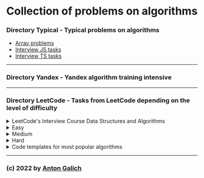 # Collection of problems on algorithms




### Directory Typical - Typical problems on algorithms

- [Array problems](https://github.com/GalichAnton/Algorithms/tree/master/Typical/Arrays)
- [Interview JS tasks](https://github.com/GalichAnton/Algorithms/tree/master/Typical/Interview_js)
- [Interview TS tasks](https://github.com/GalichAnton/Algorithms/tree/master/Typical/Interview_ts)

---

### Directory Yandex - Yandex algorithm training intensive

---

### Directory LeetCode - Tasks from LeetCode depending on the level of difficulty


<details>
<summary>
LeetCode's Interview Course Data Structures and Algorithms 
</summary>

[Source](https://leetcode.com/explore/featured/card/leetcodes-interview-crash-course-data-structures-and-algorithms/)

- <details>
  <summary>Arrays and strings</summary>

  - [Prefix sum](https://github.com/GalichAnton/Algorithms/blob/master/LeetCode/LeetCode_course_data_structures_alhoritms/Arrays_n_strings/Prefix_sum.js)
  - [Sliding windows](https://github.com/GalichAnton/Algorithms/blob/master/LeetCode/LeetCode_course_data_structures_alhoritms/Arrays_n_strings/Sliding_windows.js)
  - [Two pointers](https://github.com/GalichAnton/Algorithms/blob/master/LeetCode/LeetCode_course_data_structures_alhoritms/Arrays_n_strings/Two_pointers.js)
  </details>

- <details>
  <summary>Hashing</summary>

  - [Checking for existance](https://github.com/GalichAnton/Algorithms/blob/master/LeetCode/LeetCode_course_data_structures_alhoritms/Hashing/Checking_for_existance.js)
  - [Counting](https://github.com/GalichAnton/Algorithms/blob/master/LeetCode/LeetCode_course_data_structures_alhoritms/Hashing/Counting.js)
  - [More examples](https://github.com/GalichAnton/Algorithms/blob/master/LeetCode/LeetCode_course_data_structures_alhoritms/Hashing/More_examples.js)
  </details>

- <details>
  <summary>Linked lists</summary>

  - [Checking for existance](https://github.com/GalichAnton/Algorithms/blob/master/LeetCode/LeetCode_course_data_structures_alhoritms/Linked_lists/Fast_n_slow_pointers.js)
  - [Counting](https://github.com/GalichAnton/Algorithms/blob/master/LeetCode/LeetCode_course_data_structures_alhoritms/Linked_lists/Reverse.js)
  </details>

- <details>
  <summary>Stacks and queues</summary>

  - [String problems](https://github.com/GalichAnton/Algorithms/blob/master/LeetCode/LeetCode_course_data_structures_alhoritms/Stacks_n_queues/String_problems.js)
  - [Queues](https://github.com/GalichAnton/Algorithms/blob/master/LeetCode/LeetCode_course_data_structures_alhoritms/Stacks_n_queues/Queues.js)
  - [Monotonic](https://github.com/GalichAnton/Algorithms/blob/master/LeetCode/LeetCode_course_data_structures_alhoritms/Stacks_n_queues/Monotonic.js)
  </details>

- <details>
  <summary>Tree and graphs</summary>

  - [Binary trees DFS](https://github.com/GalichAnton/Algorithms/blob/master/LeetCode/LeetCode_course_data_structures_alhoritms/Tree_n_graphs/Binary_tree_DFS.js)
  - [Binary trees BFS](https://github.com/GalichAnton/Algorithms/blob/master/LeetCode/LeetCode_course_data_structures_alhoritms/Tree_n_graphs/Binary_tree_BFS.js)
  - [Binary search tree](https://github.com/GalichAnton/Algorithms/blob/master/LeetCode/LeetCode_course_data_structures_alhoritms/Tree_n_graphs/Binary_search_tree.js)
  </details>

- <details>
  <summary>Binary_search</summary>

  - [Binary search](https://github.com/GalichAnton/Algorithms/blob/master/LeetCode/LeetCode_course_data_structures_alhoritms/Binary_search/Binary_search.js)
  - [Binary trees BFS](https://github.com/GalichAnton/Algorithms/blob/master/LeetCode/LeetCode_course_data_structures_alhoritms/Binary_search/Solution_spaces.js)
  </details>

</details>


<details>
<summary>Easy</summary>

- <details>
  <summary>Arrays and hashing</summary>

  - Two sum - [LeetCode](https://leetcode.com/problems/two-sum/description/) - [Solution](https://github.com/GalichAnton/Algorithms/blob/master/LeetCode/easy/Arrays_n_hashing/Two_sum.js)
  - Valid anagrams - [LeetCode](https://leetcode.com/problems/valid-parentheses/description/) - [Solution](https://github.com/GalichAnton/Algorithms/blob/master/LeetCode/Arrays_n_hashing/easy/Valid_anagrams.js)
  - Longest common prefix - [LeetCode](https://leetcode.com/problems/longest-common-prefix/description/) - [Solution](https://github.com/GalichAnton/Algorithms/blob/master/LeetCode/Arrays_n_hashing/easy/Longest_common_prefix.js)
  - Pascal triangle - [LeetCode](https://leetcode.com/problems/valid-parentheses/description/) - [Solution](https://github.com/GalichAnton/Algorithms/blob/master/LeetCode/easy/Arrays_n_hashing/Pascal_triangle.js)
  - Remove in place - [LeetCode](https://leetcode.com/problems/valid-parentheses/description/) - [Solution](https://github.com/GalichAnton/Algorithms/blob/master/LeetCode/easy/Arrays_n_hashing/Remove_in_place.js)
  - Replace elements with greater - [LeetCode](https://leetcode.com/problems/valid-parentheses/description/) - [Solution](https://github.com/GalichAnton/Algorithms/blob/master/LeetCode/easy/Arrays_n_hashing/Replace_elements_with_greater.js)
  - Unique emails - [LeetCode](https://leetcode.com/problems/valid-parentheses/description/) - [Solution](https://github.com/GalichAnton/Algorithms/blob/master/LeetCode/easy/Arrays_n_hashing/Unique_emails.js)
  - isIsomorphic - [LeetCode](https://leetcode.com/problems/valid-parentheses/description/) - [Solution](https://github.com/GalichAnton/Algorithms/blob/master/LeetCode/easy/Arrays_n_hashing/isIsomorphic.js)
  - Can place - [LeetCode](https://leetcode.com/problems/valid-parentheses/description/) - [Solution](https://github.com/GalichAnton/Algorithms/blob/master/LeetCode/easy/Arrays_n_hashing/Can_place.js)
  - Majority element - [LeetCode](https://leetcode.com/problems/valid-parentheses/description/) - [Solution](https://github.com/GalichAnton/Algorithms/blob/master/LeetCode/easy/Arrays_n_hashing/Majority_element.js)
  - Find pivot index - [LeetCode](https://leetcode.com/problems/find-pivot-index/description/) - [Solution](https://github.com/GalichAnton/Algorithms/blob/master/LeetCode/easy/Arrays_n_hashing/Find_pivot_index.js)
  - Words pattern - [LeetCode](https://leetcode.com/problems/valid-parentheses/description/) - [Solution](https://github.com/GalichAnton/Algorithms/blob/master/LeetCode/easy/Arrays_n_hashing/Words_pattern.js)
  - Find dissapeared numbers - [LeetCode](https://leetcode.com/problems/valid-parentheses/description/) - [Solution](https://github.com/GalichAnton/Algorithms/blob/master/LeetCode/easy/Arrays_n_hashing/Find_dissapeared_numbers.js)
  - First uniq char - [LeetCode](https://leetcode.com/problems/first-unique-character-in-a-string/description/) - [Solution](https://github.com/GalichAnton/Algorithms/blob/master/LeetCode/easy/Arrays_n_hashing/First_uniq_char.js)
  - Intersection of two arrays - [LeetCode](https://leetcode.com/problems/intersection-of-two-arrays-ii/description/) - [Solution](https://github.com/GalichAnton/Algorithms/blob/master/LeetCode/easy/Arrays_n_hashing/Intersection_of_array.js)
  - Longest substring palindrome - [LeetCode](https://leetcode.com/problems/longest-palindromic-substring/description/) - [Solution](https://github.com/GalichAnton/Algorithms/blob/master/LeetCode/easy/Arrays_n_hashing/Longest_palindrome.js)
  - Max water container - [LeetCode](https://leetcode.com/problems/container-with-most-water/description/) - [Solution](https://github.com/GalichAnton/Algorithms/blob/master/LeetCode/easy/Arrays_n_hashing/Max_water_container.js)
  - Remove duplicates - [LeetCode](https://leetcode.com/problems/remove-duplicates-from-sorted-array/description/) - [Solution](https://github.com/GalichAnton/Algorithms/blob/master/LeetCode/easy/Arrays_n_hashing/Remove_duplicates.js)
  - Single number - [LeetCode](https://leetcode.com/problems/single-number/description/) - [Solution](https://github.com/GalichAnton/Algorithms/blob/master/LeetCode/easy/Arrays_n_hashing/Single_number.js)
  - Roman to integer - [LeetCode](https://leetcode.com/problems/roman-to-integer/description/) - [Solution](https://github.com/GalichAnton/Algorithms/blob/master/LeetCode/easy/Arrays_n_hashing/Roman_to_integer.js)
  </details>
  
- <details>
  <summary>Two pointers</summary>

  - isPalindrome - [LeetCode](https://leetcode.com/problems/valid-palindrome-ii/description/) - [Solution](https://github.com/GalichAnton/Algorithms/blob/master/LeetCode/easy/Two_pointers/isPalindrome.js)
  </details>
  
- <details>
  <summary>Sliding windows</summary>

  - Best time to buy - [LeetCode](https://leetcode.com/problems/best-time-to-buy-and-sell-stock/description/) - [Solution](https://github.com/GalichAnton/Algorithms/blob/master/LeetCode/easy/Sliding_windows/Best_time_buy_stock.js)
  </details>
  
- <details>
  <summary>Stack</summary>

  - Valid bracket - [LeetCode](https://leetcode.com/problems/valid-parentheses/description/) - [Solution](https://github.com/GalichAnton/Algorithms/blob/master/LeetCode/easy/Stack/Valid_parenthes.js)
  - Baseball game - [LeetCode](https://leetcode.com/problems/valid-parentheses/description/) - [Solution](https://github.com/GalichAnton/Algorithms/blob/master/LeetCode/easy/Stack/Baseball_game.js)
  - Implement queue by stacks - [LeetCode](https://leetcode.com/problems/valid-parentheses/description/) - [Solution](https://github.com/GalichAnton/Algorithms/blob/master/LeetCode/easy/Stack/Implement_queue_by_stacks.js)
  - Minstack - [LeetCode](https://leetcode.com/problems/valid-parentheses/description/) - [Solution](https://github.com/GalichAnton/Algorithms/blob/master/LeetCode/easy/Stack/Minstack.js)
  </details>

- <details>
  <summary>Binary search</summary>

  - Guess game - [LeetCode](https://leetcode.com/problems/valid-parentheses/description/) - [Solution](https://github.com/GalichAnton/Algorithms/blob/master/LeetCode/easy/Binary_search/Guess_game.js)
  - Arranging сoins - [LeetCode](https://leetcode.com/problems/valid-parentheses/description/) - [Solution](https://github.com/GalichAnton/Algorithms/blob/master/LeetCode/easy/Binary_search/Arranging_сoins.js)
  - Binary search - [LeetCode](https://leetcode.com/problems/valid-parentheses/description/) - [Solution](https://github.com/GalichAnton/Algorithms/blob/master/LeetCode/easy/Binary_search/Binary_search.js)
  </details>
  
- <details>
  <summary>Linked lists</summary>

  - Merge two sorted lists - [LeetCode](https://leetcode.com/problems/valid-parentheses/description/) - [Solution](https://github.com/GalichAnton/Algorithms/blob/master/LeetCode/easy/Linked_lists/Merge_two_sorted_lists.js)
  - Palindrome linked list - [LeetCode](https://leetcode.com/problems/valid-parentheses/description/) - [Solution](https://github.com/GalichAnton/Algorithms/blob/master/LeetCode/easy/Linked_lists/Palindrome_linked_list.js)
  - Reverse linked list - [LeetCode](https://leetcode.com/problems/valid-parentheses/description/) - [Solution](https://github.com/GalichAnton/Algorithms/blob/master/LeetCode/easy/Linked_lists/Reverse.js)
  </details>
  
- <details>
  <summary>Trees</summary>

  - Invert binary tree - [LeetCode](https://leetcode.com/problems/valid-parentheses/description/) - [Solution](https://github.com/GalichAnton/Algorithms/blob/master/LeetCode/easy/Trees/Invert_binary_tree.js)
  - Minimum absolute difference in bst - [LeetCode](https://leetcode.com/problems/minimum-absolute-difference-in-bst/description/) - [Solution](https://github.com/GalichAnton/Algorithms/blob/master/LeetCode/easy/Min_diff_bst.js)
  - Diameter of Binary Tree - [LeetCode](https://leetcode.com/problems/diameter-of-binary-tree/description/) - [Solution](https://github.com/GalichAnton/Algorithms/blob/master/LeetCode/easy/Trees/Diameter_of_Binary_Tree.js)
  - Maximum Depth of Binary Tree - [LeetCode](https://leetcode.com/problems/maximum-depth-of-binary-tree/description/) - [Solution](https://github.com/GalichAnton/Algorithms/blob/master/LeetCode/easy/Trees/Maximum_Depth_o_Binary_Tree.js)
  </details>

- Find path in graph - [LeetCode](https://leetcode.com/problems/find-if-path-exists-in-graph/description/) - [Solution](https://github.com/GalichAnton/Algorithms/blob/master/LeetCode/easy/Find_path_in_graph.js)

</details>


<details>
<summary>Medium</summary>

- <details>
  <summary>Arrays and hashing</summary>

  - Group anagrams - [LeetCode](https://leetcode.com/problems/merge-intervals/description/) - [Solution](https://github.com/GalichAnton/Algorithms/blob/master/LeetCode/medium/Arrays_n_hashing/Group_anagrams.js)
  - Product of array expect self - [LeetCode](https://leetcode.com/problems/merge-intervals/description/) - [Solution](https://github.com/GalichAnton/Algorithms/blob/master/LeetCode/medium/Arrays_n_hashing/Product_of_array_expect_self.js)
  - Longest Consecutive Sequence - [LeetCode](https://leetcode.com/problems/merge-intervals/description/) - [Solution](https://github.com/GalichAnton/Algorithms/blob/master/LeetCode/medium/Arrays_n_hashing/Longest_Consecutive_Sequence.js)
  - Encode decode - [LeetCode](https://leetcode.com/problems/merge-intervals/description/) - [Solution](https://github.com/GalichAnton/Algorithms/blob/master/LeetCode/medium/Arrays_n_hashing/Encode_decode.js)
  - Longest substring without repeating - [LeetCode](https://leetcode.com/problems/merge-intervals/description/) - [Solution](https://github.com/GalichAnton/Algorithms/blob/master/LeetCode/medium/Arrays_n_hashing/Longest_substring_without_repeating.js)
  - Brick wall - [LeetCode](https://leetcode.com/problems/brick-wall/description/) - [Solution](https://github.com/GalichAnton/Algorithms/blob/master/LeetCode/medium/Arrays_n_hashing/Brick_wall.js)
  - Best time to buy 2 - [LeetCode](https://leetcode.com/problems/best-time-to-buy-and-sell-stock-ii/description/) - [Solution](https://github.com/GalichAnton/Algorithms/blob/master/LeetCode/medium/Arrays_n_hashing/Best_time_to_buy2.js)
  - Number of islands - [LeetCode](https://leetcode.com/problems/number-of-islands/description/) - [Solution](https://github.com/GalichAnton/Algorithms/blob/master/LeetCode/medium/Arrays_n_hashing/Number_of_islands.js)
  - Merge intervals - [LeetCode](https://leetcode.com/problems/merge-intervals/description/) - [Solution](https://github.com/GalichAnton/Algorithms/blob/master/LeetCode/medium/Arrays_n_hashing/Merge_intervals.js)
  - Most frequent element - [LeetCode](https://leetcode.com/problems/merge-intervals/description/) - [Solution](https://github.com/GalichAnton/Algorithms/blob/master/LeetCode/medium/Arrays_n_hashing/Most_frequent_element.js)
  - Max distance to closest person - [LeetCode](https://leetcode.com/problems/maximize-distance-to-closest-person/description/) - [Solution](https://github.com/GalichAnton/Algorithms/blob/master/LeetCode/medium/Arrays_n_hashing/Max_distance.js)

  </details>

- <details>
  <summary>Two pointers</summary>

  - Two sum sorted - [LeetCode](https://leetcode.com/problems/merge-intervals/description/) - [Solution](https://github.com/GalichAnton/Algorithms/blob/master/LeetCode/medium/Two_pointers/Two_sum_sorted.js)
  - SumOf3 - [LeetCode](https://leetcode.com/problems/3sum/description/) - [Solution](https://github.com/GalichAnton/Algorithms/blob/master/LeetCode/medium/Two_pointers/sum_of_3.js)
  </details>

- <details>
  <summary>Sliding windows</summary>

  - Longest Repeating Character Replacement - [LeetCode](https://leetcode.com/problems/merge-intervals/description/) - [Solution](https://github.com/GalichAnton/Algorithms/blob/master/LeetCode/medium/Sliding_windows/Longest_Repeating_Character_Replacement.js)
  </details>

- <details>
  <summary>Stack</summary>

  - Evaluate Reverse Polish Notation- [LeetCode](https://leetcode.com/problems/merge-intervals/description/) - [Solution](https://github.com/GalichAnton/Algorithms/blob/master/LeetCode/medium/Stack/Evaluate_Reverse_Polish_Notation.js)
  </details>

- <details>
  <summary>Binary search</summary>

  - Search in rotated array - [LeetCode](https://leetcode.com/problems/search-in-rotated-sorted-array/description/) - [Solution](https://github.com/GalichAnton/Algorithms/blob/master/LeetCode/medium/Binary_search/Search_rotated_sorted_array.js)
  </details>

- <details>
  <summary>Linked lists</summary>

  </details>

- <details>
  <summary>Trees</summary>

  

 
  </details>



</details>


<details>
<summary>Hard</summary>

- Trapping rain water - [LeetCode](https://leetcode.com/problems/trapping-rain-water/description/) - [Solution](https://github.com/GalichAnton/Algorithms/blob/master/LeetCode/hard/Trapping_rain_water.js)
- Poor pigs - [LeetCode](https://leetcode.com/problems/poor-pigs/description/) - [Solution](https://github.com/GalichAnton/Algorithms/blob/master/LeetCode/hard/Poor_pigs.js)


</details>

<details>
<summary>Code templates for most popular algorithms</summary>

- [Two pointers](https://github.com/GalichAnton/Algorithms/blob/master/LeetCode/Code_templates/Two_pointers.js)
- [Binary search](https://github.com/GalichAnton/Algorithms/blob/master/LeetCode/Code_templates/Binary_search.js)
- [Binary tree](https://github.com/GalichAnton/Algorithms/blob/master/LeetCode/Code_templates/Binary_tree.js)
- [Linked list](https://github.com/GalichAnton/Algorithms/blob/master/LeetCode/Code_templates/Linked_list.js)
- [Monotoic stack](https://github.com/GalichAnton/Algorithms/blob/master/LeetCode/Code_templates/Monotoic_stack.js)
- [Prefix sum](https://github.com/GalichAnton/Algorithms/blob/master/LeetCode/Code_templates/Prefix_sum.js)
- [Sliding window](https://github.com/GalichAnton/Algorithms/blob/master/LeetCode/Code_templates/Sliding_window.js)
- [Subarrays](https://github.com/GalichAnton/Algorithms/blob/master/LeetCode/Code_templates/Subarrays.js)


</details>

---

### (c) 2022 by [Anton Galich](https://github.com/GalichAnton)   